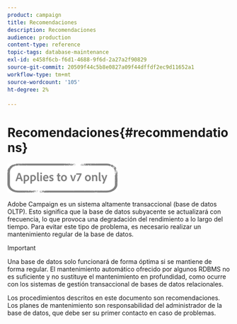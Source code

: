 ```yaml
---
product: campaign
title: Recomendaciones
description: Recomendaciones
audience: production
content-type: reference
topic-tags: database-maintenance
exl-id: e458f6cb-f6d1-4688-9f6d-2a27a2f90829
source-git-commit: 20509f44c5b8e0827a09f44dffdf2ec9d11652a1
workflow-type: tm+mt
source-wordcount: '105'
ht-degree: 2%

---
```


# Recomendaciones{#recommendations}

![](../../assets/v7-only.svg)

Adobe Campaign es un sistema altamente transaccional (base de datos OLTP). Esto significa que la base de datos subyacente se actualizará con frecuencia, lo que provoca una degradación del rendimiento a lo largo del tiempo. Para evitar este tipo de problema, es necesario realizar un mantenimiento regular de la base de datos.

>[!IMPORTANT]
>
>Una base de datos solo funcionará de forma óptima si se mantiene de forma regular. El mantenimiento automático ofrecido por algunos RDBMS no es suficiente y no sustituye el mantenimiento en profundidad, como ocurre con los sistemas de gestión transaccional de bases de datos relacionales.
>  
>Los procedimientos descritos en este documento son recomendaciones. Los planes de mantenimiento son responsabilidad del administrador de la base de datos, que debe ser su primer contacto en caso de problemas.
